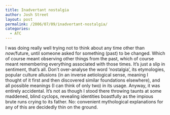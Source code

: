 ```yaml
---
title: Inadvertant nostalgia
author: Josh Street
layout: post
permalink: /2006/07/09/inadvertant-nostalgia/
categories:
  - ATC
---
```

I was doing really well trying not to think about any time other than *now*/future, until someone asked for something (past) to be changed. Which of course meant observing other things from the past, which of course meant remembering everything associated with those times. It&#8217;s just a slip in sentiment, that&#8217;s all. Don&#8217;t over-analyse the word &#8216;nostalgia&#8217;, its etymologies, popular culture allusions (in an inverse aetiological sense, meaning I thought of it first and then discovered similar foundations elsewhere), and all possible meanings (I can think of only two) in its usage. Anyway, it was entirely accidental. It&#8217;s not as though I stood there throwing taunts at some maddened, blind cyclops, revealing identities boastfully as the impious brute runs crying to its father. No: convenient mythological explanations for any of this are decidedly thin on the ground.